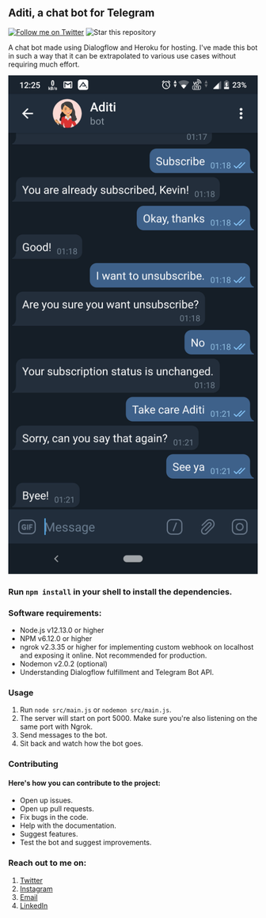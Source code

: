 ## Aditi, a chat bot for Telegram
[![Follow me on Twitter](https://img.shields.io/twitter/follow/kevin_codes?style=social)](https://twitter.com/kevin_codes)
![Star this repository](https://img.shields.io/github/stars/kevinam99/aditi?style=social)


A chat bot made using Dialogflow and Heroku for hosting. I've made this bot in such a way that it can be extrapolated to various use cases without requiring much effort.

![Chat screenshot](https://raw.githubusercontent.com/kevinam99/aditi/master/aditi.png)

### Run ```npm install``` in your shell to install the dependencies.


### Software requirements:
- Node.js v12.13.0 or higher
- NPM v6.12.0 or higher
- ngrok v2.3.35 or higher for implementing custom webhook on localhost and exposing it online. Not recommended for production.
- Nodemon v2.0.2 (optional)
- Understanding Dialogflow fulfillment and Telegram Bot API.

### Usage
1. Run ```node src/main.js``` or ```nodemon src/main.js```.
2. The server will start on port 5000. Make sure you're also listening on the same port with Ngrok.
3. Send messages to the bot.
4. Sit back and watch how the bot goes. 


### Contributing
#### Here's how you can contribute to the project:
- Open up issues.
- Open up pull requests.
- Fix bugs in the code.
- Help with the documentation.
- Suggest features.
- Test the bot and suggest improvements.

### Reach out to me on:
1. [Twitter](https://www.twitter.com/kevin_codes)
2. [Instagram](https://www.instagram.com/kevin.codes)
3. [Email](kevinam99@gmail.com)
4. [LinkedIn](https://www.linkedin.com/in/kevin-a-mathew)

